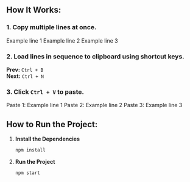 ## How It Works:

### 1. Copy multiple lines at once.

Example line 1
Example line 2
Example line 3

### 2. Load lines in sequence to clipboard using shortcut keys.

**Prev:** `Ctrl + B`   
**Next:** `Ctrl + N`  


### 3. Click `Ctrl + V` to paste.
Paste 1: Example line 1
Paste 2: Example line 2
Paste 3: Example line 3


## How to Run the Project:

1. **Install the Dependencies**
    ```bash
    npm install

2. **Run the Project**
    ```bash
    npm start


